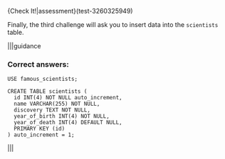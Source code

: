 {Check It!|assessment}(test-3260325949)

Finally, the third challenge will ask you to insert data into the `scientists` table.

|||guidance
### Correct answers:

`USE famous_scientists;`

```
CREATE TABLE scientists (
  id INT(4) NOT NULL auto_increment, 
  name VARCHAR(255) NOT NULL, 
  discovery TEXT NOT NULL, 
  year_of_birth INT(4) NOT NULL, 
  year_of_death INT(4) DEFAULT NULL, 
  PRIMARY KEY (id)
) auto_increment = 1;
```

|||
